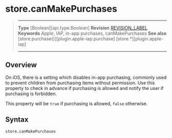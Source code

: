 
# store.canMakePurchases

> --------------------- ------------------------------------------------------------------------------------------
> __Type__              [Boolean][api.type.Boolean]
> __Revision__          [REVISION_LABEL](REVISION_URL)
> __Keywords__          Apple, IAP, in-app purchases, canMakePurchases
> __See also__          [store.purchase()][plugin.apple-iap.purchase]
>						[store.*][plugin.apple-iap]
> --------------------- ------------------------------------------------------------------------------------------


## Overview

On iOS, there is a setting which disables <nobr>in-app</nobr> purchasing, commonly used to prevent children from purchasing items without permission. Use this property to check in advance if purchasing is allowed and notify the user if purchasing is forbidden.

This property will be `true` if purchasing is allowed, `false` otherwise.


## Syntax

	store.canMakePurchases
